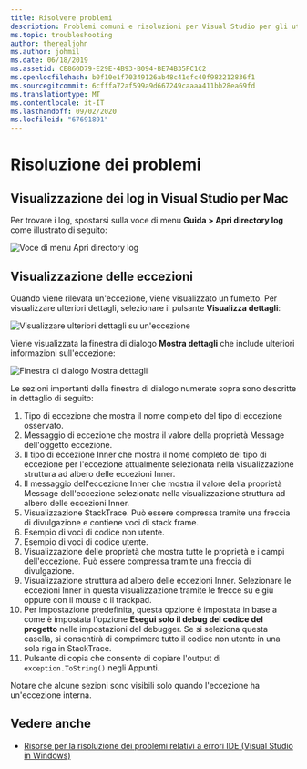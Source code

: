 ```yaml
---
title: Risolvere problemi
description: Problemi comuni e risoluzioni per Visual Studio per gli utenti Mac.
ms.topic: troubleshooting
author: therealjohn
ms.author: johmil
ms.date: 06/18/2019
ms.assetid: CE860D79-E29E-4B93-B094-BE74B35FC1C2
ms.openlocfilehash: b0f10e1f70349126ab48c41efc40f982212836f1
ms.sourcegitcommit: 6cfffa72af599a9d667249caaaa411bb28ea69fd
ms.translationtype: MT
ms.contentlocale: it-IT
ms.lasthandoff: 09/02/2020
ms.locfileid: "67691891"
---
```

# <a name="troubleshooting"></a>Risoluzione dei problemi

## <a name="viewing-logs-in-visual-studio-for-mac"></a>Visualizzazione dei log in Visual Studio per Mac

Per trovare i log, spostarsi sulla voce di menu **Guida > Apri directory log** come illustrato di seguito:

![Voce di menu Apri directory log](media/troubleshooting-image1.png)

## <a name="viewing-exceptions"></a>Visualizzazione delle eccezioni

Quando viene rilevata un'eccezione, viene visualizzato un fumetto. Per visualizzare ulteriori dettagli, selezionare il pulsante **Visualizza dettagli**:

![Visualizzare ulteriori dettagli su un'eccezione](media/troubleshooting-image2.png)

Viene visualizzata la finestra di dialogo **Mostra dettagli** che include ulteriori informazioni sull'eccezione:

![Finestra di dialogo Mostra dettagli](media/troubleshooting-image3.png)

Le sezioni importanti della finestra di dialogo numerate sopra sono descritte in dettaglio di seguito:

1. Tipo di eccezione che mostra il nome completo del tipo di eccezione osservato.
2. Messaggio di eccezione che mostra il valore della proprietà Message dell'oggetto eccezione.
3. Il tipo di eccezione Inner che mostra il nome completo del tipo di eccezione per l'eccezione attualmente selezionata nella visualizzazione struttura ad albero delle eccezioni Inner.
4. Il messaggio dell'eccezione Inner che mostra il valore della proprietà Message dell'eccezione selezionata nella visualizzazione struttura ad albero delle eccezioni Inner.
5. Visualizzazione StackTrace. Può essere compressa tramite una freccia di divulgazione e contiene voci di stack frame.
6. Esempio di voci di codice non utente.
7. Esempio di voci di codice utente.
8. Visualizzazione delle proprietà che mostra tutte le proprietà e i campi dell'eccezione. Può essere compressa tramite una freccia di divulgazione.
9. Visualizzazione struttura ad albero delle eccezioni Inner. Selezionare le eccezioni Inner in questa visualizzazione tramite le frecce su e giù oppure con il mouse o il trackpad.
10. Per impostazione predefinita, questa opzione è impostata in base a come è impostata l'opzione **Esegui solo il debug del codice del progetto** nelle impostazioni del debugger. Se si seleziona questa casella, si consentirà di comprimere tutto il codice non utente in una sola riga in StackTrace.
11. Pulsante di copia che consente di copiare l'output di `exception.ToString()` negli Appunti.

Notare che alcune sezioni sono visibili solo quando l'eccezione ha un'eccezione interna.

## <a name="see-also"></a>Vedere anche

- [Risorse per la risoluzione dei problemi relativi a errori IDE (Visual Studio in Windows)](/visualstudio/ide/reference/resources-for-troubleshooting-integrated-development-environment-errors)